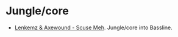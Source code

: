 # Jungle/core

- [Lenkemz & Axewound - Scuse Meh](https://offmenutrecords.bandcamp.com/track/scuse-meh). Jungle/core into Bassline.
